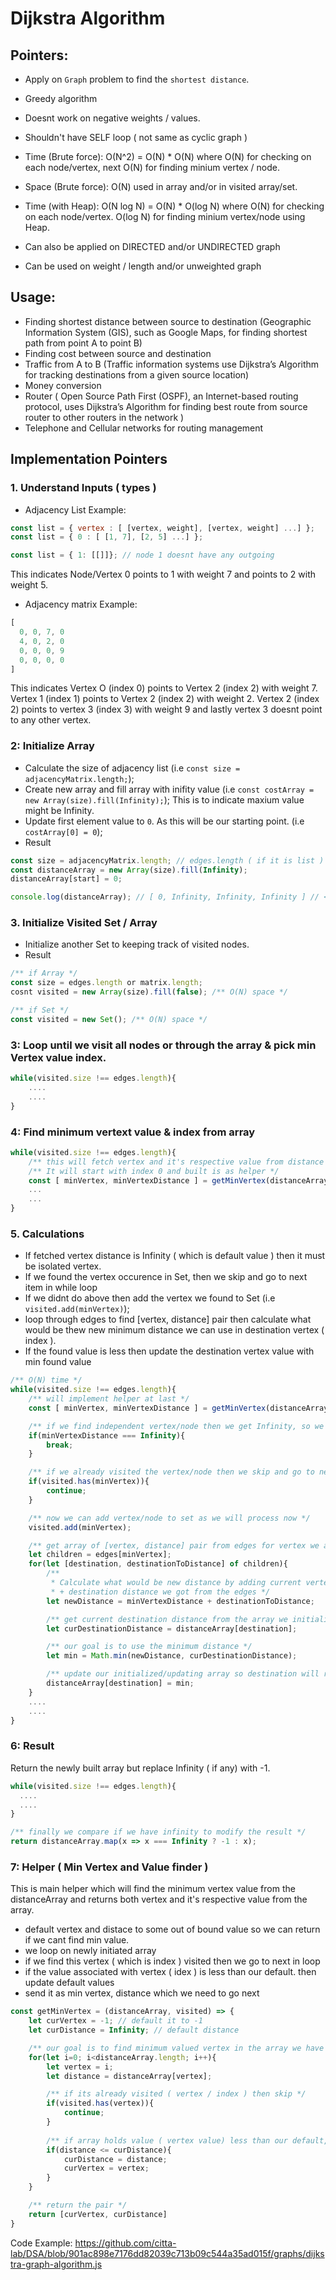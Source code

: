 # Dijkstra Algorithm 

## Pointers:
- Apply on `Graph` problem to find the `shortest distance`.
- Greedy algorithm 
- Doesnt work on negative weights / values.
- Shouldn't have SELF loop ( not same as cyclic graph )
- Time (Brute force): O(N^2) = O(N) * O(N) where O(N) for checking on each node/vertex, next O(N) for finding minium vertex / node. 
- Space (Brute force): O(N) used in array and/or in visited array/set.
- Time (with Heap): O(N log N) = O(N) * O(log N) where O(N) for checking on each node/vertex. O(log N) for finding minium vertex/node using Heap.

- Can also be applied on DIRECTED and/or UNDIRECTED graph
- Can be used on weight / length and/or unweighted graph

## Usage:
- Finding shortest distance between source to destination (Geographic Information System (GIS), such as Google Maps, for finding shortest path from point A to point B)
- Finding cost between source and destination 
- Traffic from A to B (Traffic information systems use Dijkstra’s Algorithm for tracking destinations from a given source location)
- Money conversion 
- Router ( Open Source Path First (OSPF), an Internet-based routing protocol, uses Dijkstra’s Algorithm for finding best route from source router to other routers in the network )
- Telephone and Cellular networks for routing management

## Implementation Pointers 

### 1. Understand Inputs ( types )
- Adjacency List 
Example:
```js
const list = { vertex : [ [vertex, weight], [vertex, weight] ...] };
const list = { 0 : [ [1, 7], [2, 5] ...] }; 

const list = { 1: [[]]}; // node 1 doesnt have any outgoing
```
This indicates Node/Vertex 0 points to 1 with weight 7 and points to 2 with weight 5.

- Adjacency matrix
Example:
```js
[ 
  0, 0, 7, 0
  4, 0, 2, 0
  0, 0, 0, 9
  0, 0, 0, 0
]
```
This indicates Vertex O (index 0) points to Vertex 2 (index 2) with weight 7. Vertex 1 (index 1) points to Vertex 2 (index 2) with weight 2. Vertex 2 (index 2) points to vertex 3 (index 3) with weight 9 and lastly vertex 3 doesnt point to any other vertex.


### 2: Initialize Array
- Calculate the size of adjacency list (i.e `const size = adjacencyMatrix.length;`);
- Create new array and fill array with inifity value (i.e `const costArray = new Array(size).fill(Infinity);`); This is to indicate maxium value might be Infinity. 
- Update first element value to `0`. As this will be our starting point. (i.e `costArray[0] = 0`);
- Result 
```js
const size = adjacencyMatrix.length; // edges.length ( if it is list )
const distanceArray = new Array(size).fill(Infinity); 
distanceArray[start] = 0; 

console.log(distanceArray); // [ 0, Infinity, Infinity, Infinity ] // <-- vertrex/node weight/length
```

### 3. Initialize Visited Set / Array
- Initialize another Set to keeping track of visited nodes.
- Result
```js
/** if Array */
const size = edges.length or matrix.length;
cosnt visited = new Array(size).fill(false); /** O(N) space */

/** if Set */
const visited = new Set(); /** O(N) space */
```

### 3: Loop until we visit all nodes or through the array & pick min Vertex value index. 
```js
while(visited.size !== edges.length){
    ....
    ....
}
```

### 4: Find minimum vertext value & index from array
```js
while(visited.size !== edges.length){
    /** this will fetch vertex and it's respective value from distance array.*/
    /** It will start with index 0 and built is as helper */
    const [ minVertex, minVertexDistance ] = getMinVertex(distanceArray, visited); 
    ...
    ...
}

```

### 5. Calculations
- If fetched vertex distance is Infinity ( which is default value ) then it must be isolated vertex.
- If we found the vertex occurence in Set, then we skip and go to next item in while loop
- If we didnt do above then add the vertex we found to Set (i.e `visited.add(minVertex)`);
- loop through edges to find [vertex, distance] pair then calculate what would be thew new minimum distance we can use in destination vertex ( index ). 
- If the found value is less then update the destination vertex value with min found value
```js
/** O(N) time */
while(visited.size !== edges.length){
    /** will implement helper at last */
    const [ minVertex, minVertexDistance ] = getMinVertex(distanceArray, visited); 

    /** if we find independent vertex/node then we get Infinity, so we cant do anything */
    if(minVertexDistance === Infinity){
        break;
    }

    /** if we already visited the vertex/node then we skip and go to next item in while loop */
    if(visited.has(minVertex)){
        continue;
    }

    /** now we can add vertex/node to set as we will process now */
    visited.add(minVertex);

    /** get array of [vertex, distance] pair from edges for vertex we are processing */
    let children = edges[minVertex];
    for(let [destination, destinationToDistance] of children){
        /** 
         * Calculate what would be new distance by adding current vertex distance 
         * + destination distance we got from the edges */
        let newDistance = minVertexDistance + destinationToDistance;

        /** get current destination distance from the array we initialized/updating */
        let curDestinationDistance = distanceArray[destination];

        /** our goal is to use the minimum distance */
        let min = Math.min(newDistance, curDestinationDistance);

        /** update our initialized/updating array so destination will reflect the min distance */
        distanceArray[destination] = min;
    }
    ....
    ....
}

```

### 6: Result 
Return the newly built array but replace Infinity ( if any) with -1.
```js
while(visited.size !== edges.length){
  ....
  ....
}

/** finally we compare if we have infinity to modify the result */
return distanceArray.map(x => x === Infinity ? -1 : x);
```

### 7: Helper ( Min Vertex and Value finder )
This is main helper which will find the minimum vertex value from the distanceArray and returns both vertex and it's respective value from the array.
- default vertex and distace to some out of bound value so we can return if we cant find min value.
- we loop on newly initiated array
- if we find this vertex ( which is index ) visited then we go to next in loop
- if the value associated with vertex ( idex ) is less than our default. then update default values 
- send it as min vertex, distance which we need to go next
```js
const getMinVertex = (distanceArray, visited) => {
    let curVertex = -1; // default it to -1
    let curDistance = Infinity; // default distance 

    /** our goal is to find minimum valued vertex in the array we have built so we can process it next */
    for(let i=0; i<distanceArray.length; i++){
        let vertex = i;
        let distance = distanceArray[vertex];

        /** if its already visited ( vertex / index ) then skip */
        if(visited.has(vertex)){
            continue;
        }
        
        /** if array holds value ( vertex value) less than our default, then update */
        if(distance <= curDistance){
            curDistance = distance;
            curVertex = vertex;
        }
    }

    /** return the pair */
    return [curVertex, curDistance]
}

```

Code Example:
https://github.com/citta-lab/DSA/blob/901ac898e7176dd82039c713b09c544a35ad015f/graphs/dijkstra-graph-algorithm.js 
